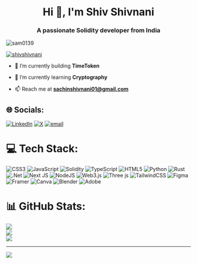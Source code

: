 <h1 align="center">Hi 👋, I'm Shiv Shivnani</h1>
<h3 align="center">A passionate Solidity developer from India</h3>

<p align="left"> <img src="https://komarev.com/ghpvc/?username=sam0139&label=Profile%20views&color=0e75b6&style=flat" alt="sam0139" /> </p>

<p align="left"> <a href="https://twitter.com/shivshivnani" target="blank"><img src="https://img.shields.io/twitter/follow/shivshivnani?logo=twitter&style=for-the-badge" alt="shivshivnani" /></a> </p>

- 🔭 I’m currently building **TimeToken**

- 🌱 I’m currently learning **Cryptography**

- 📫 Reach me at **sachinshivnani01@gmail.com**


## 🌐 Socials:
[![LinkedIn](https://img.shields.io/badge/LinkedIn-%230077B5.svg?logo=linkedin&logoColor=white)](https://linkedin.com/in/SachinShivnani) [![X](https://img.shields.io/badge/X-black.svg?logo=X&logoColor=white)](https://x.com/ShivShivnani) [![email](https://img.shields.io/badge/Email-D14836?logo=gmail&logoColor=white)](mailto:sachinshivnani01@gmail.com) 

# 💻 Tech Stack:
![CSS3](https://img.shields.io/badge/css3-%231572B6.svg?style=flat&logo=css3&logoColor=white) ![JavaScript](https://img.shields.io/badge/javascript-%23323330.svg?style=flat&logo=javascript&logoColor=%23F7DF1E) ![Solidity](https://img.shields.io/badge/Solidity-%23363636.svg?style=flat&logo=solidity&logoColor=white) ![TypeScript](https://img.shields.io/badge/typescript-%23007ACC.svg?style=flat&logo=typescript&logoColor=white) ![HTML5](https://img.shields.io/badge/html5-%23E34F26.svg?style=flat&logo=html5&logoColor=white) ![Python](https://img.shields.io/badge/python-3670A0?style=flat&logo=python&logoColor=ffdd54) ![Rust](https://img.shields.io/badge/rust-%23000000.svg?style=flat&logo=rust&logoColor=white) ![.Net](https://img.shields.io/badge/.NET-5C2D91?style=flat&logo=.net&logoColor=white) ![Next JS](https://img.shields.io/badge/Next-black?style=flat&logo=next.js&logoColor=white) ![NodeJS](https://img.shields.io/badge/node.js-6DA55F?style=flat&logo=node.js&logoColor=white) ![Web3.js](https://img.shields.io/badge/web3.js-F16822?style=flat&logo=web3.js&logoColor=white) ![Three js](https://img.shields.io/badge/threejs-black?style=flat&logo=three.js&logoColor=white) ![TailwindCSS](https://img.shields.io/badge/tailwindcss-%2338B2AC.svg?style=flat&logo=tailwind-css&logoColor=white) ![Figma](https://img.shields.io/badge/figma-%23F24E1E.svg?style=flat&logo=figma&logoColor=white) ![Framer](https://img.shields.io/badge/Framer-black?style=flat&logo=framer&logoColor=blue) ![Canva](https://img.shields.io/badge/Canva-%2300C4CC.svg?style=flat&logo=Canva&logoColor=white) ![Blender](https://img.shields.io/badge/blender-%23F5792A.svg?style=flat&logo=blender&logoColor=white) ![Adobe](https://img.shields.io/badge/adobe-%23FF0000.svg?style=flat&logo=adobe&logoColor=white)
# 📊 GitHub Stats:
![](https://github-readme-stats.vercel.app/api?username=sam0139&theme=monokai&hide_border=false&include_all_commits=false&count_private=true)<br/>
![](https://nirzak-streak-stats.vercel.app/?user=sam0139&theme=monokai&hide_border=false)<br/>
![](https://github-readme-stats.vercel.app/api/top-langs/?username=sam0139&theme=monokai&hide_border=false&include_all_commits=false&count_private=true&layout=compact)

---
[![](https://visitcount.itsvg.in/api?id=sam0139&icon=0&color=0)](https://visitcount.itsvg.in)

<!-- Proudly created with GPRM ( https://gprm.itsvg.in ) -->
